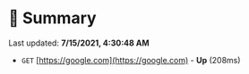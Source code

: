 # 📖 Summary
Last updated: **7/15/2021, 4:30:48 AM**

- `GET` [https://google.com](https://google.com) - **Up** (208ms)
